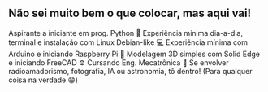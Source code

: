 ## Não sei muito bem o que colocar, mas aqui vai!

<a>
Aspirante a iniciante em prog. Python 🐍
</a>
Experiência mínima dia-a-dia, terminal e instalação com Linux Debian-like 💻
Experiência mínima com Arduino e iniciando Raspberry Pi 🍓
Modelagem 3D simples com Solid Edge e iniciando FreeCAD ⚙️
Cursando Eng. Mecatrônica 🤖
Se envolver radioamadorismo, fotografia, IA ou astronomia, tô dentro! (Para qualquer coisa na verdade 😁)

